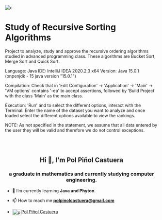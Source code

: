 <img src="https://i.ibb.co/tMBQCn3/fondo-Games.png" alt="c"/>

# Study of Recursive Sorting Algorithms
Project to analyze, study and approve the recursive ordering algorithms studied in advanced programming class. These algorithms are Bucket Sort, Merge Sort and Quick Sort.

Language: Java
IDE: IntelliJ IDEA 2020.2.3 x64
Version: Java 15.0.1 (onpenjdk - 15 java version "15.0.1")

Compilation: Check that in 'Edit Configuration' -> 'Application' -> 'Main' -> 'VM options' contains '-ea' to accept assertions, followed by 'Build Project' with the class 'Main' as the main class.

Execution: 'Run' and to select the different options, interact with the Terminal. Enter the name of the dataset you want to analyze and once loaded select the different options available to view the rankings.

NOTE: As not specified in the statement, we assume that all data entered by the user they will be valid and therefore we do not control exceptions.

<br>
<br>

<h2 align="center">Hi 👋, I'm Pol Piñol Castuera</h2>
<h3 align="center">a graduate in mathematics and currently studying computer engineering.</h3>

- 🌱 I’m currently learning **Java and Phyton.**

- 📫 How to reach me **polpinolcastuera@gmail.com**

- <a href="https://linkedin.com/in/pol piñol castuera" target="blank"><img align="center" src="https://cdn.jsdelivr.net/npm/simple-icons@3.0.1/icons/linkedin.svg" alt="pol piñol castuera" height="20" width="30" />Pol Piñol Castuera</a> 
